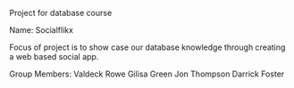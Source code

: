 Project for database course

Name: Socialflikx

Focus of project is to show case our database knowledge through creating a web based social app.

Group Members:
Valdeck Rowe
Gilisa Green
Jon Thompson
Darrick Foster